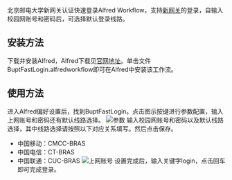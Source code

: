 北京邮电大学新网关认证快速登录Alfred Workflow，支持[新网关](http://ngw.bupt.edu.cn/login)的登录，自输入校园网账号和密码后，可选择默认登录线路。

## 安装方法
下载并安装Alfred，Alfred下载见[官网地址](https://www.alfredapp.com)。单击文件BuptFastLogin.alfredworkflow即可在Alfred中安装该工作流。

## 使用方法
进入Alfred偏好设置后，找到BuptFastLogin。点击图示按键进行参数配置，输入上网账号和密码还有默认线路选择。
![参数](https://raw.githubusercontent.com/zhangxy0727/pic/master/20190426110624.png)
输入校园网账号和密码以及默认线路选择，其中线路选择请按照以下对应关系填写。然后点击保存。
- 中国移动：CMCC-BRAS
- 中国电信：CT-BRAS
- 中国联通：CUC-BRAS
![上网账号](https://raw.githubusercontent.com/zhangxy0727/pic/master/20190426110508.png)
设置完成后，输入关键字login，点击回车即可完成登录。
